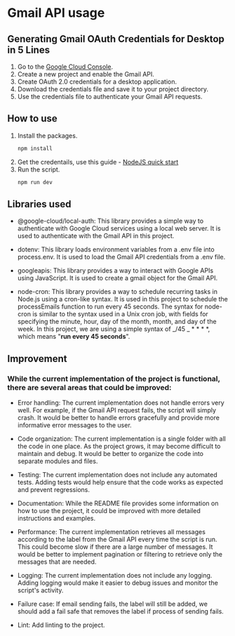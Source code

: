 # Gmail API usage

## Generating Gmail OAuth Credentials for Desktop in 5 Lines

1. Go to the [Google Cloud Console](https://console.cloud.google.com/).
2. Create a new project and enable the Gmail API.
3. Create OAuth 2.0 credentials for a desktop application.
4. Download the credentials file and save it to your project directory.
5. Use the credentials file to authenticate your Gmail API requests.

## How to use

1. Install the packages.
   ```bash
   npm install
   ```
2. Get the credentails, use this guide - [NodeJS quick start](https://developers.google.com/gmail/api/quickstart/nodejs)
3. Run the script.
   ```bash
   npm run dev
   ```

## Libraries used

- @google-cloud/local-auth: This library provides a simple way to authenticate with Google Cloud services using a local web server. It is used to authenticate with the Gmail API in this project.

- dotenv: This library loads environment variables from a .env file into process.env. It is used to load the Gmail API credentials from a .env file.

- googleapis: This library provides a way to interact with Google APIs using JavaScript. It is used to create a gmail object for the Gmail API.

- node-cron: This library provides a way to schedule recurring tasks in Node.js using a cron-like syntax. It is used in this project to schedule the processEmails function to run every 45 seconds. The syntax for node-cron is similar to the syntax used in a Unix cron job, with fields for specifying the minute, hour, day of the month, month, and day of the week. In this project, we are using a simple syntax of _/45 _ \* \* \* \*, which means "**run every 45 seconds**".

## Improvement

### While the current implementation of the project is functional, there are several areas that could be improved:

- Error handling: The current implementation does not handle errors very well. For example, if the Gmail API request fails, the script will simply crash. It would be better to handle errors gracefully and provide more informative error messages to the user.

- Code organization: The current implementation is a single folder with all the code in one place. As the project grows, it may become difficult to maintain and debug. It would be better to organize the code into separate modules and files.

- Testing: The current implementation does not include any automated tests. Adding tests would help ensure that the code works as expected and prevent regressions.

- Documentation: While the README file provides some information on how to use the project, it could be improved with more detailed instructions and examples.

- Performance: The current implementation retrieves all messages according to the label from the Gmail API every time the script is run. This could become slow if there are a large number of messages. It would be better to implement pagination or filtering to retrieve only the messages that are needed.

- Logging: The current implementation does not include any logging. Adding logging would make it easier to debug issues and monitor the script's activity.

- Failure case: If email sending fails, the label will still be added, we should add a fail safe that removes the label if process of sending fails.

- Lint: Add linting to the project.
